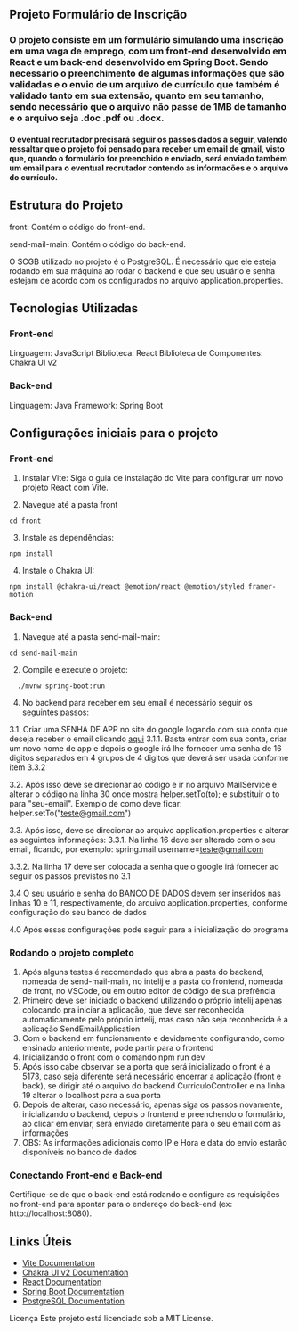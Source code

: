 ## Projeto Formulário de Inscrição
### O projeto consiste em um formulário simulando uma inscrição em uma vaga de emprego, com um front-end desenvolvido em React e um back-end desenvolvido em Spring Boot. Sendo necessário o preenchimento de algumas informações que são validadas e o envio de um arquivo de currículo que também é validado tanto em sua extensão, quanto em seu tamanho, sendo necessário que o arquivo não passe de 1MB de tamanho e o arquivo seja .doc .pdf ou .docx.
#### O eventual recrutador precisará seguir os passos dados a seguir, valendo ressaltar que o projeto foi pensado para receber um email de gmail, visto que, quando o formulário for preenchido e enviado, será enviado também um email para o eventual recrutador contendo as informacões e o arquivo do currículo.

## Estrutura do Projeto
  front: Contém o código do front-end.

  send-mail-main: Contém o código do back-end.

  O SCGB utilizado no projeto é o PostgreSQL. É necessário que ele esteja rodando em sua máquina ao rodar o backend e que seu usuário e senha estejam de acordo com os configurados no arquivo application.properties.

## Tecnologias Utilizadas
### Front-end
  Linguagem: JavaScript
  Biblioteca: React
  Biblioteca de Componentes: Chakra UI v2
### Back-end
  Linguagem: Java
  Framework: Spring Boot

## Configurações iniciais para o projeto
### Front-end
  1. Instalar Vite: Siga o guia de instalação do Vite para configurar um novo projeto React com Vite.

  2. Navegue até a pasta front
  ```
  cd front
  ```

  3. Instale as dependências:
  ```
  npm install
  ```

  4. Instale o Chakra UI:
  ```
  npm install @chakra-ui/react @emotion/react @emotion/styled framer-motion
  ```

### Back-end
  1. Navegue até a pasta send-mail-main:
  ```
  cd send-mail-main
  ```
  2. Compile e execute o projeto:
```
  ./mvnw spring-boot:run
```

  4. No backend para receber em seu email é necessário seguir os seguintes passos:

  3.1. Criar uma SENHA DE APP no site do google logando com sua conta que deseja receber o email clicando [aqui](https://myaccount.google.com/apppasswords)
    3.1.1. Basta entrar com sua conta, criar um novo nome de app e depois o google irá lhe fornecer uma senha de 16 digitos separados em 4 grupos de 4 digitos que deverá ser usada conforme item 3.3.2

  3.2. Após isso deve se direcionar ao código e ir no arquivo MailService e alterar o código na linha 30 onde mostra helper.setTo(to); e substituir o to para "seu-email". Exemplo de como deve ficar: helper.setTo("teste@gmail.com")

  3.3. Após isso, deve se direcionar ao arquivo application.properties e alterar as seguintes informações:
  3.3.1. Na linha 16 deve ser alterado com o seu email, ficando, por exemplo: spring.mail.username=teste@gmail.com

  3.3.2. Na linha 17 deve ser colocada a senha que o google irá fornecer ao seguir os passos previstos no 3.1

  3.4 O seu usuário e senha do BANCO DE DADOS devem ser inseridos nas linhas 10 e 11, respectivamente, do arquivo application.properties, conforme configuração do seu banco de dados

  4.0 Após essas configurações pode seguir para a inicialização do programa

### Rodando o projeto completo
  1. Após alguns testes é recomendado que abra a pasta do backend, nomeada de send-mail-main, no intelij e a pasta do frontend, nomeada de front, no VSCode, ou em outro editor de código de sua prefrência
  2. Primeiro deve ser iniciado o backend utilizando o próprio intelij apenas colocando pra iniciar a aplicação, que deve ser reconhecida automaticamente pelo próprio intelij, mas caso não seja reconhecida é a aplicação SendEmailApplication
  3. Com o backend em funcionamento e devidamente configurando, como ensinado anteriormente, pode partir para o frontend
  4. Inicializando o front com o comando npm run dev
  5. Após isso cabe observar se a porta que será inicializado o front é a 5173, caso seja diferente será necessário encerrar a aplicação (front e back), se dirigir até o arquivo do backend CurriculoController e na linha 19 alterar o localhost para a sua porta
  6. Depois de alterar, caso necessário, apenas siga os passos novamente, inicializando o backend, depois o frontend e preenchendo o formulário, ao clicar em enviar, será enviado diretamente para o seu email com as informações
  7. OBS: As informações adicionais como IP e Hora e data do envio estarão disponíveis no banco de dados

### Conectando Front-end e Back-end
Certifique-se de que o back-end está rodando e configure as requisições no front-end para apontar para o endereço do back-end (ex: http://localhost:8080).

## Links Úteis

- [Vite Documentation](https://vitejs.dev/guide/)
- [Chakra UI v2 Documentation](https://v2.chakra-ui.com/docs/components/modal/usage)
- [React Documentation](https://reactjs.org/docs/getting-started.html)
- [Spring Boot Documentation](https://spring.io/projects/spring-boot)
- [PostgreSQL Documentation](https://www.postgresql.org/docs/)
  
Licença Este projeto está licenciado sob a MIT License.
